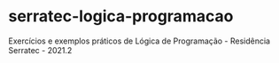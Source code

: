 # serratec-logica-programacao
 Exercícios e exemplos práticos de Lógica de Programação - Residência Serratec - 2021.2
